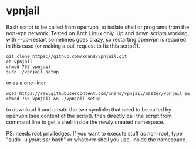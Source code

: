 # vpnjail

Bash script to be called from openvpn, to isolate shell or programs from the non-vpn network. Tested on Arch Linux only. Up and down scripts working, with --up-restart sometimes goes crazy, so restarting openvpn is required in this case (or making a pull request to fix this script?).

    git clone https://github.com/xnand/vpnjail.git
    cd vpnjail
    chmod 755 vpnjail
    sudo ./vpnjail setup
    
    
or as a one-liner

    wget https://raw.githubusercontent.com/xnand/vpnjail/master/vpnjail && chmod 755 vpnjail && ./vpnjail setup
    
    
to download it and create the two symlinks that need to be called by openvpn (see content of the script), then directly call the script from command line to get a shell inside the newly created namespace.

PS: needs root priviledges. If you want to execute stuff as non-root, type "sudo -u *youruser* bash" or whatever shell you use, inside the namespace.
